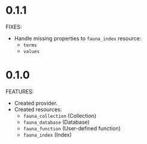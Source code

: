 # 0.1.1

FIXES:

- Handle missing properties to `fauna_index` resource:
  - `terms`
  - `values`

# 0.1.0

FEATURES:

- Created provider.
- Created resources:
  - `fauna_collection` (Collection)
  - `fauna_database` (Database)
  - `fauna_function` (User-defined function)
  - `fauna_index` (Index)
